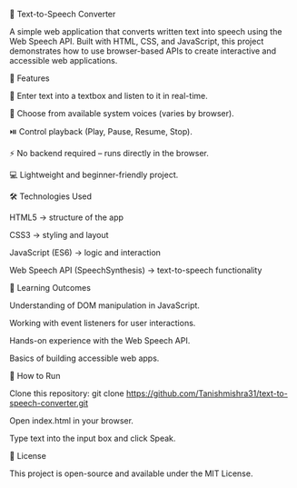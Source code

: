 📢 Text-to-Speech Converter

A simple web application that converts written text into speech using the Web Speech API. Built with HTML, CSS, and JavaScript, this project demonstrates how to use browser-based APIs to create interactive and accessible web applications.

🚀 Features

📝 Enter text into a textbox and listen to it in real-time.

🎤 Choose from available system voices (varies by browser).

⏯️ Control playback (Play, Pause, Resume, Stop).

⚡ No backend required – runs directly in the browser.

💻 Lightweight and beginner-friendly project.

🛠️ Technologies Used

HTML5 → structure of the app

CSS3 → styling and layout

JavaScript (ES6) → logic and interaction

Web Speech API (SpeechSynthesis) → text-to-speech functionality

🎯 Learning Outcomes

Understanding of DOM manipulation in JavaScript.

Working with event listeners for user interactions.

Hands-on experience with the Web Speech API.

Basics of building accessible web apps.

🔧 How to Run

Clone this repository:
git clone https://github.com/Tanishmishra31/text-to-speech-converter.git

Open index.html in your browser.

Type text into the input box and click Speak.

📜 License

This project is open-source and available under the MIT License.
